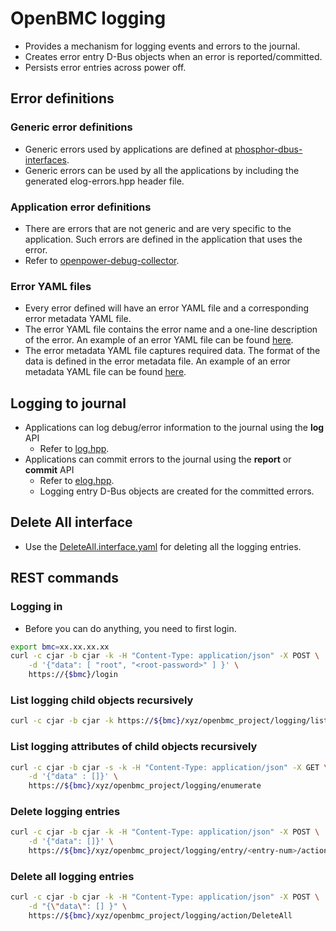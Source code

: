 # OpenBMC logging

- Provides a mechanism for logging events and errors to the journal.
- Creates error entry D-Bus objects when an error is reported/committed.
- Persists error entries across power off.

## Error definitions

### Generic error definitions

- Generic errors used by applications are defined at
  [phosphor-dbus-interfaces][phosphor-dbus-interfaces].
- Generic errors can be used by all the applications by including the generated
  elog-errors.hpp header file.

[phosphor-dbus-interfaces]: https://github.com/openbmc/phosphor-dbus-interfaces

### Application error definitions

- There are errors that are not generic and are very specific to the
  application. Such errors are defined in the application that uses the error.
- Refer to [openpower-debug-collector][openpower-debug-collector].

[openpower-debug-collector]: https://github.com/openbmc/openpower-debug-collector

### Error YAML files

- Every error defined will have an error YAML file and a corresponding error
  metadata YAML file.
- The error YAML file contains the error name and a one-line description of the
  error.
  An example of an error YAML file can be found [here][error-example].
- The error metadata YAML file captures required data. The format of the data
  is defined in the error metadata file. An example of an error metadata YAML
  file can be found [here][metadata-example].

[error-example]: https://github.com/openbmc/phosphor-dbus-interfaces/blob/master/yaml/xyz/openbmc_project/Common/File.errors.yaml
[metadata-example]: https://github.com/openbmc/phosphor-dbus-interfaces/blob/master/yaml/xyz/openbmc_project/Common/File.metadata.yaml

## Logging to journal

- Applications can log debug/error information to the journal using
  the **log** API
  - Refer to [log.hpp][log-header].
- Applications can commit errors to the journal using the **report** or
  **commit** API
  - Refer to [elog.hpp][elog-header].
  - Logging entry D-Bus objects are created for the committed errors.

[log-header]: https://github.com/openbmc/phosphor-logging/blob/master/lib/include/phosphor-logging/log.hpp
[elog-header]: https://github.com/openbmc/phosphor-logging/blob/master/lib/include/phosphor-logging/elog.hpp

## Delete All interface

- Use the [DeleteAll.interface.yaml][deleteall] for deleting all the logging
  entries.

[deleteall]: https://github.com/openbmc/phosphor-dbus-interfaces/blob/master/yaml/xyz/openbmc_project/Collection/DeleteAll.interface.yaml

## REST commands

### Logging in

- Before you can do anything, you need to first login.

```sh
export bmc=xx.xx.xx.xx
curl -c cjar -b cjar -k -H "Content-Type: application/json" -X POST \
    -d '{"data": [ "root", "<root-password>" ] }' \
    https://{$bmc}/login
```

### List logging child objects recursively

```sh
curl -c cjar -b cjar -k https://${bmc}/xyz/openbmc_project/logging/list
```

### List logging attributes of child objects recursively

```sh
curl -c cjar -b cjar -s -k -H "Content-Type: application/json" -X GET \
    -d '{"data" : []}' \
    https://${bmc}/xyz/openbmc_project/logging/enumerate
```

### Delete logging entries

```sh
curl -c cjar -b cjar -k -H "Content-Type: application/json" -X POST \
    -d '{"data": []}' \
    https://${bmc}/xyz/openbmc_project/logging/entry/<entry-num>/action/Delete
```

### Delete all logging entries

```sh
curl -c cjar -b cjar -k -H "Content-Type: application/json" -X POST \
    -d "{\"data\": [] }" \
    https://${bmc}/xyz/openbmc_project/logging/action/DeleteAll
```
